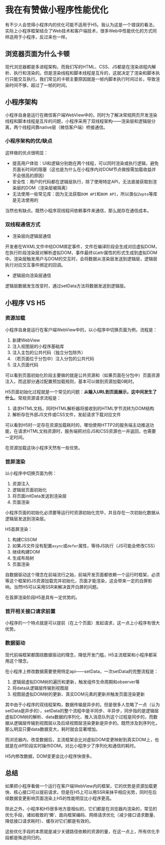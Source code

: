 # 我在有赞做小程序性能优化
有不少人会觉得小程序内的优化可能不适用于H5。我认为这是一个错误的看法，实际上小程序框架结合了Web技术和客户端技术，很多Web中性能优化的方式同样适用于小程序，反过来也一样。

## 浏览器页面为什么卡顿
现代浏览器都是多进程架构，而我们写的HTML、CSS、JS都是在渲染进程内解析、执行和渲染的。但是渲染线程和脚本线程是互斥的，这就决定了渲染和脚本执行只能交互执行。我们常见的卡顿主要原因就是一帧内脚本执行时间过长，导致渲染时间不够，超过了一帧的时间。

## 小程序架构
小程序自身是运行在微信客户端WebView中的，同时为了解决常规网页开发渲染线程和脚本线程是互斥的问题，小程序采用了双线程架构——渲染层和逻辑层分离，两个线程间靠native层（微信客户端）桥接通信。

### 小程序架构的优/缺点
这样做的优点很明显：
* 提高用户体验：UI和逻辑分别跑在两个线程，可以同时渲染或执行逻辑，避免页面长时间的阻塞（这也是为什么在小程序内对DOM节点做按需加载收益并不会很高的原因）
* 安全性：用户的代码都在逻辑层执行，除了使用特定API，无法直接获取到渲染层的DOM（渲染层被隔离）
* 无法使用一些常见库：因为无法获取`DOM API`和`BOM API`，所以类似`Zepto`等库是无法使用的

当然也有缺点。既然小程序双线程间依赖事件来通信，那么就存在通信成本。

### 双线程通信方式
* 渲染层向逻辑层通信

开发者在WXML文件中给DOM绑定事件，文件在编译阶段会生成对应虚拟DOM，在执行阶段渲染层对解析虚拟DOM，事件最终以attr属性的形式生成到虚拟DOM中。渲染层触发用户与DOM的交互时，会将数据从渲染层发送到逻辑层，逻辑层执行对应交互事件绑定的回调。

* 逻辑层向渲染层通信

逻辑层数据发生改变时，通过setData方法将数据发送到逻辑层。

## 小程序 VS H5
### 资源加载
小程序自身是运行在客户端WebView中的，以小程序中切换页面为例，流程是：
1. 新建WebView
2. 注入视图层的小程序基础库
3. 注入主包的公共代码（独立分包除外）
3. （若页面位于分包中）注入分包的公共代码
4. 注入页面代码

可以看到页面初始化阶段主要做的就是公共资源和（如果页面在分包中）页面资源注入，而这部分通过配置预加载规则，基本可以做到资源加载0耗时。

H5页面初始化过程就是一个常见的问题：**从输入URL到页面展示，这中间发生了什么**。常规资源请求流程是：
1. 请求HTML文档，同时HTML解析器将接收到的HTML字节流转为DOM结构
2. 解析存在外部JS文件或CSS文件，发起请求下载对应文件

可以看到H5时一定存在资源加载耗时的，哪怕使用HTTP2的服务端主动推送功能，在请求HTML文档资源时，服务端把对应JS和CSS资源也一并返回，也需要一定时间。

在资源加载这块小程序天然有一些优势。

### 首屏渲染
以小程序中切换页面为例：
1. 资源注入
2. 逻辑层页面初始化
3. 将页面initData发送到渲染层
4. 页面渲染

小程序页面的初始化必须要等运行时资源初始化完毕，并且存在一次初始化数据从逻辑层发送到渲染层。

H5首屏渲染：
1. 构建CSSOM
2. 如果JS文件没有配置`async`或`defer`属性，等待JS执行（JS可能会修改CSS）
3. 继续构建DOM
4. 生成布局树
5. 页面渲染

自数据驱动这个理念在前端流行之始，前端开发页面都依赖一个运行时框架，必须等这个框架的JS资源加载完并初始化，页面才能渲染，这会带来一定的白屏影响。当然H5可以采用SSR来解决首开白屏的问题。

在首屏渲染阶段H5是具有一定优势的。

### 首开相关接口请求前置
小程序的一个特点就是可以提前（在上个页面）发起请求，这一点上小程序有很大优势。

### 数据驱动
现代前端框架都围绕数据驱动的理念，降低开发门槛，H5主流框架和小程序都采用这个理念。

在小程序上修改数据需要使用特定api——setData，一次setData的完整流程是：
1. 逻辑层虚拟DOM树的遍历和更新，触发组件生命周期和observer等
2. 将data从逻辑层传输到视图层
3. 视图层虚拟DOM树的更新、真实DOM元素的更新并触发页面渲染更新

其中由于小程序的双线程架构，数据传输是异步的。但是很多人忽略了一点（认为setData是异步的），setData的整个流程中是半同步、半异步，同步指的是逻辑层虚拟DOM树的解析、data数据的序列化、推入消息队列这个过程是同步的，而数据从逻辑层传输到视图层以及后续视图层渲染更新是异步的。既然涉及到序列化，那么明显只要data数据变大，耗时就会显著增加。

而浏览器内，改变数据后，主流框架会比对虚拟DOM变更映射到真实DOM上，也就是在diff阶段实时操作DOM。对比小程序少了序列化和通信的耗时。

H5内修改数据，DOM变更会比小程序快很多。

## 总结
如果把小程序看做一个运行在客户端WebView内的框架，它的优势是资源加载更快、核心接口可以提前请求，但是在H5上可以用SSR来抹平相应劣势，同时在后续数据变更影响页面渲染上H5的性能明显比小程序更高。

除此之外，小程序和H5很多地方是相似的，它们都是在浏览器内渲染的，常见的优化手段，诸如极致的‘懒’、面向框架编码、网络请求优化（减少接口请求数量、降低接口请求耗时）、缓存对它们都是有效的。

这些优化手段的本质就是减少关键路径依赖的资源的量，在这一点上，所有优化手段都是殊途同归的。

